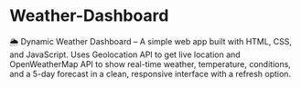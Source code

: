 # Weather-Dashboard
🌦️ Dynamic Weather Dashboard – A simple web app built with HTML, CSS, and JavaScript. Uses Geolocation API to get live location and OpenWeatherMap API to show real-time weather, temperature, conditions, and a 5-day forecast in a clean, responsive interface with a refresh option.
